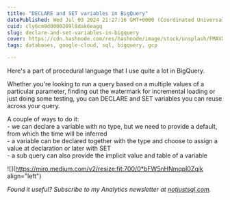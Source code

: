```yaml
---
title: "DECLARE and SET variables in BigQuery"
datePublished: Wed Jul 03 2024 21:27:16 GMT+0000 (Coordinated Universal Time)
cuid: cly6cm9d0000209l8dak6eagq
slug: declare-and-set-variables-in-bigquery
cover: https://cdn.hashnode.com/res/hashnode/image/stock/unsplash/FMAVXJXIdP8/upload/8406333bdcaf627e4fceba56b9da4718.jpeg
tags: databases, google-cloud, sql, bigquery, gcp

---
```


Here's a part of procedural language that I use quite a lot in BigQuery.

Whether you're looking to run a query based on a multiple values of a particular parameter, finding out the watermark for incremental loading or just doing some testing, you can DECLARE and SET variables you can reuse across your query.

A couple of ways to do it:  
\- we can declare a variable with no type, but we need to provide a default, from which the time will be inferred  
\- a variable can be declared together with the type and choose to assign a value at declaration or later with SET  
\- a sub query can also provide the implicit value and table of a variable

![](https://miro.medium.com/v2/resize:fit:700/0*bFW5nHNmqpI0Zqik align="left")

*Found it useful? Subscribe to my Analytics newsletter at* [*notjustsql.com*](https://notjustsql.com)*.*